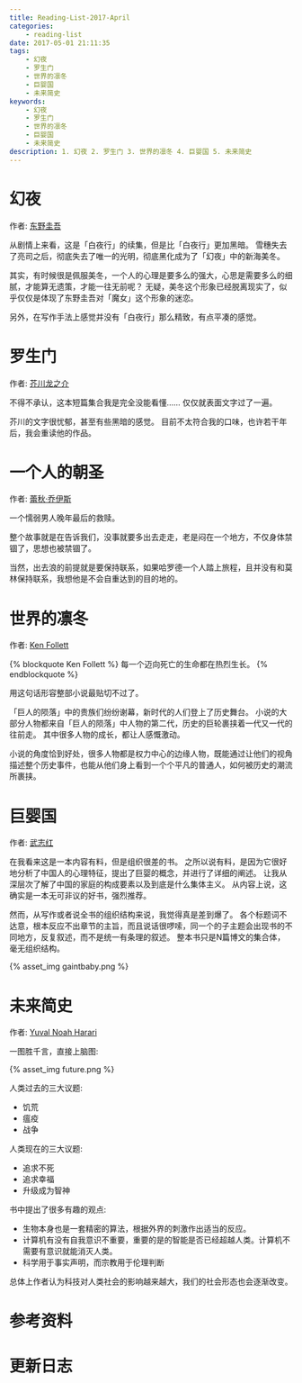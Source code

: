```yaml
---
title: Reading-List-2017-April
categories:
    - reading-list
date: 2017-05-01 21:11:35
tags:
    - 幻夜
    - 罗生门
    - 世界的凛冬
    - 巨婴国
    - 未来简史
keywords:
    - 幻夜
    - 罗生门
    - 世界的凛冬
    - 巨婴国
    - 未来简史
description: 1. 幻夜 2. 罗生门 3. 世界的凛冬 4. 巨婴国 5. 未来简史
---
```



# 幻夜

作者: [东野圭吾][]

从剧情上来看，这是「白夜行」的续集，但是比「白夜行」更加黑暗。
雪穗失去了亮司之后，彻底失去了唯一的光明，彻底黑化成为了「幻夜」中的新海美冬。

其实，有时候很是佩服美冬，一个人的心理是要多么的强大，心思是需要多么的细腻，才能算无遗策，才能一往无前呢？
无疑，美冬这个形象已经脱离现实了，似乎仅仅是体现了东野圭吾对「魔女」这个形象的迷恋。

另外，在写作手法上感觉并没有「白夜行」那么精致，有点平凑的感觉。

# 罗生门

作者: [芥川龙之介][]

不得不承认，这本短篇集合我是完全没能看懂……
仅仅就表面文字过了一遍。

芥川的文字很忧郁，甚至有些黑暗的感觉。
目前不太符合我的口味，也许若干年后，我会重读他的作品。

# 一个人的朝圣

作者: [蕾秋·乔伊斯][]

一个懦弱男人晚年最后的救赎。

整个故事就是在告诉我们，没事就要多出去走走，老是闷在一个地方，不仅身体禁锢了，思想也被禁锢了。

当然，出去浪的前提就是要保持联系，如果哈罗德一个人踏上旅程，且并没有和莫林保持联系，我想他是不会自重达到的目的地的。

# 世界的凛冬

作者: [Ken Follett][]

{% blockquote Ken Follett  %}
每一个迈向死亡的生命都在热烈生长。
{% endblockquote  %}

用这句话形容整部小说最贴切不过了。

「巨人的陨落」中的贵族们纷纷谢幕，新时代的人们登上了历史舞台。
小说的大部分人物都来自「巨人的陨落」中人物的第二代，历史的巨轮裹挟着一代又一代的往前走。
其中很多人物的成长，都让人感慨激动。

小说的角度恰到好处，很多人物都是权力中心的边缘人物，既能通过让他们的视角描述整个历史事件，也能从他们身上看到一个个平凡的普通人，如何被历史的潮流所裹挟。


# 巨婴国

作者: [武志红][]

在我看来这是一本内容有料，但是组织很差的书。
之所以说有料，是因为它很好地分析了中国人的心理特征，提出了巨婴的概念，并进行了详细的阐述。
让我从深层次了解了中国的家庭的构成要素以及到底是什么集体主义。
从内容上说，这确实是一本无可非议的好书，强烈推荐。

然而，从写作或者说全书的组织结构来说，我觉得真是差到爆了。
各个标题词不达意，根本反应不出章节的主旨，而且说话很啰嗦，同一个的子主题会出现书的不同地方，反复叙述，而不是统一有条理的叙述。
整本书只是N篇博文的集合体，毫无组织结构。

{% asset_img gaintbaby.png %}


# 未来简史

作者: [Yuval Noah Harari][]

一图胜千言，直接上脑图:

{% asset_img future.png  %}

人类过去的三大议题:

* 饥荒
* 瘟疫
* 战争

人类现在的三大议题:

* 追求不死
* 追求幸福
* 升级成为智神

书中提出了很多有趣的观点:

- 生物本身也是一套精密的算法，根据外界的刺激作出适当的反应。
- 计算机有没有自我意识不重要，重要的是的智能是否已经超越人类。计算机不需要有意识就能消灭人类。
- 科学用于事实声明，而宗教用于伦理判断


总体上作者认为科技对人类社会的影响越来越大，我们的社会形态也会逐渐改变。


# 参考资料

# 更新日志


[东野圭吾]: https://zh.wikipedia.org/wiki/%E6%9D%B1%E9%87%8E%E5%9C%AD%E5%90%BE
[芥川龙之介]: https://zh.wikipedia.org/wiki/芥川龙之介
[蕾秋·乔伊斯]: http://baike.baidu.com/item/%E8%95%BE%E7%A7%8B%C2%B7%E4%B9%94%E4%BC%8A%E6%96%AF
[Ken Follett]: https://en.wikipedia.org/wiki/Ken_Follett
[武志红]: http://baike.baidu.com/item/%E6%AD%A6%E5%BF%97%E7%BA%A2
[Yuval Noah Harari]: https://en.wikipedia.org/wiki/Yuval_Noah_Harari
